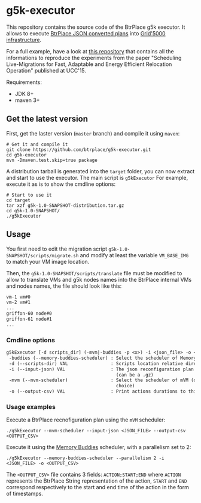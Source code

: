 # g5k-executor

This repository contains the source code of the BtrPlace g5k executor. It allows to execute [BtrPlace JSON converted plans](https://github.com/btrplace/scheduler/wiki/JSON-Messages#json-format-of-a-reconfigurationplan) into [Grid'5000 infrastructure](https://www.grid5000.fr/mediawiki/index.php/Grid5000:Home).

For a full example, have a look at [this repository](https://github.com/btrplace/migrations-UCC-15) that contains all the informations to reproduce the experiments from the paper "Scheduling Live-Migrations for Fast, Adaptable and Energy Efficient Relocation Operation" published at UCC'15. 

Requirements:
* JDK 8+
* maven 3+

## Get the latest version

First, get the laster version (`master` branch) and compile it using `maven`:

``` shell
# Get it and compile it
git clone https://github.com/btrplace/g5k-executor.git
cd g5k-executor
mvn -Dmaven.test.skip=true package
```

A distribution tarball is generated into the `target` folder, you can now extract and start to use the executor. The main script is `g5kExecutor` For example, execute it as is to show the cmdline options:

``` shell
# Start to use it
cd target
tar xzf g5k-1.0-SNAPSHOT-distribution.tar.gz
cd g5k-1.0-SNAPSHOT/
./g5kExecutor
```
 
## Usage
  
You first need to edit the migration script `g5k-1.0-SNAPSHOT/scripts/migrate.sh` and modify at least the variable `VM_BASE_IMG` to match your VM image location.

Then, the `g5k-1.0-SNAPSHOT/scripts/translate` file must be modified to allow to translate VMs and g5k nodes names into the BtrPlace internal VMs and nodes names, the file should look like this:

``` txt
vm-1 vm#0
vm-2 vm#1
...
griffon-60 node#0
griffon-61 node#1
...
```
 
### Cmdline options
 
``` txt
g5kExecutor [-d scripts_dir] (-mvm|-buddies -p <x>) -i <json_file> -o <output_file>
 -buddies (--memory-buddies-scheduler) : Select the scheduler of Memory buddies
 -d (--scripts-dir) VAL                : Scripts location relative directory
 -i (--input-json) VAL                 : The json reconfiguration plan to read
                                         (can be a .gz)
 -mvm (--mvm-scheduler)                : Select the scheduler of mVM (default
                                         choice)
 -o (--output-csv) VAL                 : Print actions durations to this file
 ```
 
### Usage examples

Execute a BtrPlace recnofiguration plan using the `mVM` scheduler:
 
 ``` shell
 ./g5kExecutor --mvm-scheduler --input-json <JSON_FILE> --output-csv <OUTPUT_CSV>
```

Execute it using the [Memory Buddies](http://dl.acm.org/citation.cfm?id=1508299) scheduler, with a parallelism set to 2:

``` shell
./g5kExecutor --memory-buddies-scheduler --parallelism 2 -i <JSON_FILE> -o <OUTPUT_CSV>
```

The `<OUTPUT_CSV>` file contains 3 fields: `ACTION;START;END` where `ACTION` represents the BtrPlace String representation of the action, `START` and `END` correspond respectively to the start and end time of the action in the form of timestamps.
